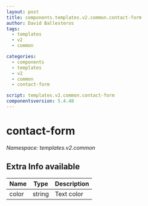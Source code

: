```yaml
---
layout: post
title: components.templates.v2.common.contact-form
author: David Ballesteros
tags:
  - templates
  - v2
  - common

categories:
  - components
  - templates
  - v2
  - common
  - contact-form

script: templates.v2.common.contact-form
componentsversion: 5.4.48
---
```

# contact-form

*Namespace: templates.v2.common*

## Extra Info available

| Name | Type | Description |
| --- | --- | --- |
| color | string | Text color |
